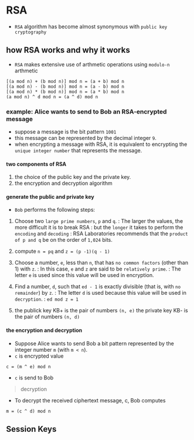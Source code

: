# RSA

- `RSA` algorithm has become almost synonymous with `public key cryptography`

## how RSA works and why it works

- `RSA` makes extensive use of arthmetic operations using `modulo-n` arthmetic

```
[(a mod n) + (b mod n)] mod n = (a + b) mod n 
[(a mod n) - (b mod n)] mod n = (a - b) mod n 
[(a mod n) * (b mod n)] mod n = (a * b) mod n
(a mod n) ^ d mod n = (a ^ d) mod n
```

### example: Alice wants to send to Bob an RSA-encrypted message

- suppose a message is the bit pattern `1001`
- this message can be represented by the decimal integer `9`. 
- when encrypting a message with RSA, it is equivalent to encrypting the `unique integer number` that represents the message.

#### two components of RSA

1. the choice of the public key and the private key.
2. the encryption and decryption algorithm

#### generate the public and private key

-  `Bob` performs the following steps:

1. Choose two `large prime numbers`, `p` and `q`.
   : The larger the values, the more difficult it is to break RSA
   : but the `longer` it takes to perform the `encoding` and `decoding`
   : RSA Laboratories recommends that the `product of p and q` be on the order of `1,024` bits. 

2. compute `n = pq` and `z = (p -1)(q - 1)`

3. Choose a number, `e`, less than `n`, that has `no common factors` (other than 1) with `z`. 
   : In this case, `e` and `z` are said to be `relatively prime`.
   : The letter `e` is used since this value will be used in encryption.
   
4. Find a number, `d`, such that `ed - 1` is exactly divisible (that is, with `no remainder`) by `z`. 
   : The letter `d` is used because this value will be used in `decryption`. 
   : `ed mod z = 1`

5. the publick key KB+ is the pair of numbers `(n, e)`
   the private key KB- is the pair of numbers `(n, d)`

#### the encryption and decryption

- Suppose Alice wants to send Bob a bit pattern represented by the integer number `m` (with `m < n`).
- `c` is encrypted value
```
c = (m ^ e) mod n
```
- `c` is send to Bob

> decryption
- To decrypt the received ciphertext message, c, Bob computes
```
m = (c ^ d) mod n
```

## Session Keys
